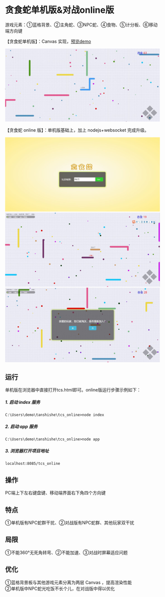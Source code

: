 # 贪食蛇单机版&对战online版
游戏元素：①蓝格背景、②主角蛇、③NPC蛇、④食物、⑤计分板、⑥移动端方向键

【贪食蛇单机版】：Canvas 实现，<a target="_blank" href="https://albertlebron.github.io/tanshishe/%E8%B4%AA%E9%A3%9F%E8%9B%87_%E5%8D%95%E6%9C%BA%E7%89%88/tcs.html">预览demo</a><br>

<img alt="游戏截图加载中..." src="images/tcs_%E6%B8%B8%E6%88%8F%E6%88%AA%E5%9B%BE.JPG" />

【贪食蛇 online 版】：单机版基础上，加上 nodejs+websocket 完成升级。<br>

<img alt="游戏截图加载中..." src="images/tcs_online%E6%B8%B8%E6%88%8F%E6%88%AA%E5%9B%BE1.JPG" />
<img alt="游戏截图加载中..." src="images/tcs_online%E6%B8%B8%E6%88%8F%E6%88%AA%E5%9B%BE2.JPG" />
<img alt="游戏截图加载中..." src="images/tcs_online%E6%B8%B8%E6%88%8F%E6%88%AA%E5%9B%BE3.JPG" />

## 运行
单机版在浏览器中直接打开tcs.html即可。online版运行步骤示例如下：<br>
##### 1. 启动 index 服务<br>
    C:\Users\demo\tanshishe\tcs_online>node index
##### 2. 启动 app 服务<br>
    C:\Users\demo\tanshishe\tcs_online>node app
##### 3. 浏览器打开项目地址
    localhost:8085/tcs_online

## 操作
PC端上下左右键盘键、移动端界面右下角四个方向键

## 特点
①单机版有NPC蛇群干扰、②对战版有NPC蛇群、其他玩家双干扰

## 局限
①不能360°无死角转弯、②不能加速、③对战时屏幕适应问题

## 优化
①蓝格背景板与其他游戏元素分离为两层 Canvas ，提高渲染性能<br>②单机版中NPC蛇光吃饭不长个儿，在对战版中得以优化

